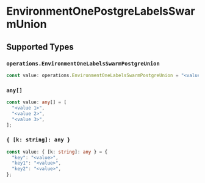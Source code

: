 # EnvironmentOnePostgreLabelsSwarmUnion


## Supported Types

### `operations.EnvironmentOneLabelsSwarmPostgreUnion`

```typescript
const value: operations.EnvironmentOneLabelsSwarmPostgreUnion = "<value>";
```

### `any[]`

```typescript
const value: any[] = [
  "<value 1>",
  "<value 2>",
  "<value 3>",
];
```

### `{ [k: string]: any }`

```typescript
const value: { [k: string]: any } = {
  "key": "<value>",
  "key1": "<value>",
  "key2": "<value>",
};
```

